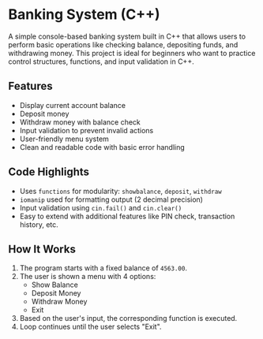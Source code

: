 
# Banking System (C++)

A simple console-based banking system built in C++ that allows users to perform basic operations like checking balance, depositing funds, and withdrawing money. This project is ideal for beginners who want to practice control structures, functions, and input validation in C++.

## Features

- Display current account balance
- Deposit money
- Withdraw money with balance check
- Input validation to prevent invalid actions
- User-friendly menu system
- Clean and readable code with basic error handling

## Code Highlights

- Uses `functions` for modularity: `showbalance`, `deposit`, `withdraw`
- `iomanip` used for formatting output (2 decimal precision)
- Input validation using `cin.fail()` and `cin.clear()`
- Easy to extend with additional features like PIN check, transaction history, etc.

## How It Works

1. The program starts with a fixed balance of `4563.00`.
2. The user is shown a menu with 4 options:
    - Show Balance
    - Deposit Money
    - Withdraw Money
    - Exit
3. Based on the user's input, the corresponding function is executed.
4. Loop continues until the user selects "Exit".

